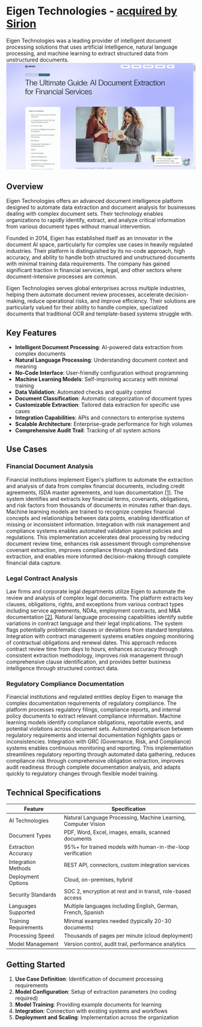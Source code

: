 
# Eigen Technologies - [acquired by Sirion](https://techcrunch.com/2024/06/06/sirion-now-valued-around-1b-acquires-eigen-in-enterprise-ai-tooling-consolidation-play/#:~:text=Now%2C%20one%20of%20the%20early%20movers%20in%20this,documents%20in%20verticals%20like%20insurance%2C%20finance%20and%20law.)

Eigen Technologies was a leading provider of intelligent document processing solutions that uses artificial intelligence, natural language processing, and machine learning to extract structured data from unstructured documents.
![Eigen Technologies](assets\eigen-technologies.png)

## Overview

Eigen Technologies offers an advanced document intelligence platform designed to automate data extraction and document analysis for businesses dealing with complex document sets. Their technology enables organizations to rapidly identify, extract, and analyze critical information from various document types without manual intervention.

Founded in 2014, Eigen has established itself as an innovator in the document AI space, particularly for complex use cases in heavily regulated industries. Their platform is distinguished by its no-code approach, high accuracy, and ability to handle both structured and unstructured documents with minimal training data requirements. The company has gained significant traction in financial services, legal, and other sectors where document-intensive processes are common.

Eigen Technologies serves global enterprises across multiple industries, helping them automate document review processes, accelerate decision-making, reduce operational risks, and improve efficiency. Their solutions are particularly valued for their ability to handle complex, specialized documents that traditional OCR and template-based systems struggle with.

## Key Features

- **Intelligent Document Processing**: AI-powered data extraction from complex documents
- **Natural Language Processing**: Understanding document context and meaning
- **No-Code Interface**: User-friendly configuration without programming
- **Machine Learning Models**: Self-improving accuracy with minimal training
- **Data Validation**: Automated checks and quality control
- **Document Classification**: Automatic categorization of document types
- **Customizable Extraction**: Tailored data extraction for specific use cases
- **Integration Capabilities**: APIs and connectors to enterprise systems
- **Scalable Architecture**: Enterprise-grade performance for high volumes
- **Comprehensive Audit Trail**: Tracking of all system actions

## Use Cases

### Financial Document Analysis

Financial institutions implement Eigen's platform to automate the extraction and analysis of data from complex financial documents, including credit agreements, ISDA master agreements, and loan documentation [[1]](https://www.sirion.ai/library/contract-ai/eigen/ai-document-data-extraction-for-financial-services/). The system identifies and extracts key financial terms, covenants, obligations, and risk factors from thousands of documents in minutes rather than days. Machine learning models are trained to recognize complex financial concepts and relationships between data points, enabling identification of missing or inconsistent information. Integration with risk management and compliance systems enables automated validation against policies and regulations. This implementation accelerates deal processing by reducing document review time, enhances risk assessment through comprehensive covenant extraction, improves compliance through standardized data extraction, and enables more informed decision-making through complete financial data capture.

### Legal Contract Analysis

Law firms and corporate legal departments utilize Eigen to automate the review and analysis of complex legal documents. The platform extracts key clauses, obligations, rights, and exceptions from various contract types including service agreements, NDAs, employment contracts, and M&A documentation [[2]](https://www.deep-analysis.net/vendor-vignette-0/eigen/). Natural language processing capabilities identify subtle variations in contract language and their legal implications. The system flags potentially problematic clauses or deviations from standard templates. Integration with contract management systems enables ongoing monitoring of contractual obligations and renewal dates. This approach reduces contract review time from days to hours, enhances accuracy through consistent extraction methodology, improves risk management through comprehensive clause identification, and provides better business intelligence through structured contract data.

### Regulatory Compliance Documentation

Financial institutions and regulated entities deploy Eigen to manage the complex documentation requirements of regulatory compliance. The platform processes regulatory filings, compliance reports, and internal policy documents to extract relevant compliance information. Machine learning models identify compliance obligations, reportable events, and potential violations across document sets. Automated comparison between regulatory requirements and internal documentation highlights gaps or inconsistencies. Integration with GRC (Governance, Risk, and Compliance) systems enables continuous monitoring and reporting. This implementation streamlines regulatory reporting through automated data gathering, reduces compliance risk through comprehensive obligation extraction, improves audit readiness through complete documentation analysis, and adapts quickly to regulatory changes through flexible model training.

## Technical Specifications

| Feature | Specification |
|---------|---------------|
| AI Technologies | Natural Language Processing, Machine Learning, Computer Vision |
| Document Types | PDF, Word, Excel, images, emails, scanned documents |
| Extraction Accuracy | 95%+ for trained models with human-in-the-loop verification |
| Integration Methods | REST API, connectors, custom integration services |
| Deployment Options | Cloud, on-premises, hybrid |
| Security Standards | SOC 2, encryption at rest and in transit, role-based access |
| Languages Supported | Multiple languages including English, German, French, Spanish |
| Training Requirements | Minimal examples needed (typically 20-30 documents) |
| Processing Speed | Thousands of pages per minute (cloud deployment) |
| Model Management | Version control, audit trail, performance analytics |

## Getting Started

1. **Use Case Definition**: Identification of document processing requirements
2. **Model Configuration**: Setup of extraction parameters (no coding required)
3. **Model Training**: Providing example documents for learning
4. **Integration**: Connection with existing systems and workflows
5. **Deployment and Scaling**: Implementation across the organization
